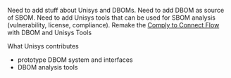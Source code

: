 Need to add stuff about Unisys and DBOMs.
Need to add DBOM as source of SBOM.
Need to add Unisys tools that can be used for SBOM analysis
(vulnerability, license, compliance).
Remake the [Comply to Connect Flow](./sFractalScenarios/sFractal.1.png)
with DBOM and Unisys Tools

What Unisys contributes
- prototype DBOM system and interfaces
- DBOM analysis tools
